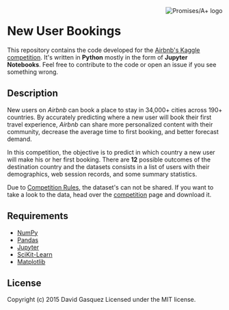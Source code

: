<a href="http://promisesaplus.com/">
    <img
        src="http://promisesaplus.com/assets/logo-small.png"
        alt="Promises/A+ logo"
        title="Promises/A+ 1.1 compliant"
        align="right"
    />
</a>

New User Bookings
=================

This repository contains the code developed for the [Airbnb's Kaggle
competition][competition]. It's written in **Python** mostly in the form
of **Jupyter Notebooks**. Feel free to contribute to the code or open an issue
if you see something wrong.

[competition]: https://www.kaggle.com/c/airbnb-recruiting-new-user-bookings


Description
-----------

New users on *Airbnb* can book a place to stay in 34,000+ cities across 190+
countries. By accurately predicting where a new user will book their first
travel experience, *Airbnb* can share more personalized content with their
community, decrease the average time to first booking, and better forecast
demand.

In this competition, the objective is to predict in which country a new user
will make his or her first booking. There are **12** possible outcomes of the
destination country and the datasets consists in a list of users with their
demographics, web session records, and some summary statistics.

Due to [Competition Rules][rules], the dataset's can not be shared. If you want
to take a look to the data, head over the [competition][competition] page and
download it.

[rules]: https://www.kaggle.com/c/airbnb-recruiting-new-user-bookings/rules

Requirements
------------

* [NumPy](http://www.numpy.org/)
* [Pandas](http://pandas.pydata.org/)
* [Jupyter](http://jupyter.org/)
* [SciKit-Learn](http://scikit-learn.org/stable/)
* [Matplotlib](http://matplotlib.org/)


License
-------

Copyright (c) 2015 David Gasquez
Licensed under the MIT license.

